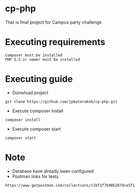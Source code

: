 # cp-php

That is final project for Campus party challenge

# Executing requirements
```
Composer must be installed 
PHP 5.5 or newer must be installed 
```
# Executing guide
* Donwload project
```
git clone https://github.com/jpbaterabsb/cp-php.git
```
* Execute composer install
```
composer install
```

* Execute composer start
```
composer start
```

# Note
* Database have already been configured
* Postman links for tests
```
https://www.getpostman.com/collections/c1bf2f7b00b207dce5f1
```
